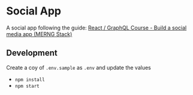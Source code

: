 # Social App

A social app following the guide: [React / GraphQL Course - Build a social media app (MERNG Stack)](https://www.youtube.com/watch?v=n1mdAPFq2Os&ab_channel=freeCodeCamp.org)

## Development

Create a coy of `.env.sample` as `.env` and update the values

- `npm install`
- `npm start`
